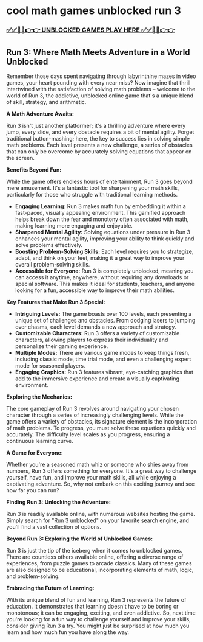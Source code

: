 # cool math games unblocked run 3

### [✅✅🔴🔴👉👉 UNBLOCKED GAMES PLAY HERE ✅✅🔴🔴👉👉](https://topstoryindia.com)

## Run 3: Where Math Meets Adventure in a World Unblocked

Remember those days spent navigating through labyrinthine mazes in video games, your heart pounding with every near miss? Now imagine that thrill intertwined with the satisfaction of solving math problems – welcome to the world of Run 3, the addictive, unblocked online game that's a unique blend of skill, strategy, and arithmetic. 

**A Math Adventure Awaits:**

Run 3 isn't just another platformer; it's a thrilling adventure where every jump, every slide, and every obstacle requires a bit of mental agility. Forget traditional button-mashing; here, the key to success lies in solving simple math problems. Each level presents a new challenge, a series of obstacles that can only be overcome by accurately solving equations that appear on the screen. 

**Benefits Beyond Fun:**

While the game offers endless hours of entertainment, Run 3 goes beyond mere amusement. It's a fantastic tool for sharpening your math skills, particularly for those who struggle with traditional learning methods. 

* **Engaging Learning:** Run 3 makes math fun by embedding it within a fast-paced, visually appealing environment. This gamified approach helps break down the fear and monotony often associated with math, making learning more engaging and enjoyable.
* **Sharpened Mental Agility:** Solving equations under pressure in Run 3 enhances your mental agility, improving your ability to think quickly and solve problems effectively.
* **Boosting Problem-Solving Skills:** Each level requires you to strategize, adapt, and think on your feet, making it a great way to improve your overall problem-solving skills.
* **Accessible for Everyone:** Run 3 is completely unblocked, meaning you can access it anytime, anywhere, without requiring any downloads or special software. This makes it ideal for students, teachers, and anyone looking for a fun, accessible way to improve their math abilities.

**Key Features that Make Run 3 Special:**

* **Intriguing Levels:** The game boasts over 100 levels, each presenting a unique set of challenges and obstacles. From dodging lasers to jumping over chasms, each level demands a new approach and strategy.
* **Customizable Characters:**  Run 3 offers a variety of customizable characters, allowing players to express their individuality and personalize their gaming experience.
* **Multiple Modes:**  There are various game modes to keep things fresh, including classic mode, time trial mode, and even a challenging expert mode for seasoned players.
* **Engaging Graphics:** Run 3 features vibrant, eye-catching graphics that add to the immersive experience and create a visually captivating environment.

**Exploring the Mechanics:**

The core gameplay of Run 3 revolves around navigating your chosen character through a series of increasingly challenging levels. While the game offers a variety of obstacles, its signature element is the incorporation of math problems. To progress, you must solve these equations quickly and accurately. The difficulty level scales as you progress, ensuring a continuous learning curve.

**A Game for Everyone:**

Whether you're a seasoned math whiz or someone who shies away from numbers, Run 3 offers something for everyone. It's a great way to challenge yourself, have fun, and improve your math skills, all while enjoying a captivating adventure. So, why not embark on this exciting journey and see how far you can run? 

**Finding Run 3: Unlocking the Adventure:**

Run 3 is readily available online, with numerous websites hosting the game. Simply search for "Run 3 unblocked" on your favorite search engine, and you'll find a vast collection of options.

**Beyond Run 3: Exploring the World of Unblocked Games:**

Run 3 is just the tip of the iceberg when it comes to unblocked games. There are countless others available online, offering a diverse range of experiences, from puzzle games to arcade classics. Many of these games are also designed to be educational, incorporating elements of math, logic, and problem-solving.

**Embracing the Future of Learning:**

With its unique blend of fun and learning, Run 3 represents the future of education. It demonstrates that learning doesn't have to be boring or monotonous; it can be engaging, exciting, and even addictive. So, next time you're looking for a fun way to challenge yourself and improve your skills, consider giving Run 3 a try. You might just be surprised at how much you learn and how much fun you have along the way. 
